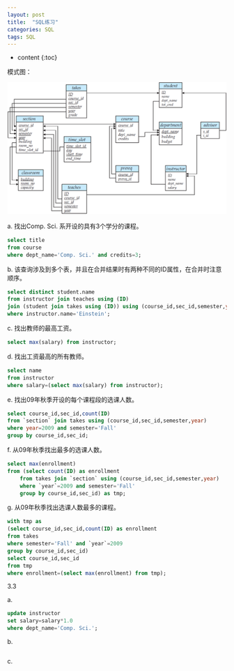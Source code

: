 ```yaml
---
layout: post
title:  "SQL练习"
categories: SQL
tags: SQL
---
```


* content
{:toc}

模式图：

![](/img/2019-09-05_15-02-05.bmp)

a. 找出Comp. Sci. 系开设的具有3个学分的课程。

```sql
select title
from course
where dept_name='Comp. Sci.' and credits=3;
```

b. 
该查询涉及到多个表，并且在合并结果时有两种不同的ID属性，在合并时注意顺序。

```sql
select distinct student.name
from instructor join teaches using (ID)
join (student join takes using (ID)) using (course_id,sec_id,semester,year)
where instructor.name='Einstein';
```

c. 找出教师的最高工资。

```sql
select max(salary) from instructor;
```

d. 找出工资最高的所有教师。

```sql
select name
from instructor
where salary=(select max(salary) from instructor);
```

e. 找出09年秋季开设的每个课程段的选课人数。

```sql
select course_id,sec_id,count(ID)
from `section` join takes using (course_id,sec_id,semester,year)
where year=2009 and semester='Fall'
group by course_id,sec_id;
```

f. 从09年秋季找出最多的选课人数。

```sql
select max(enrollment)
from (select count(ID) as enrollment
	from takes join `section` using (course_id,sec_id,semester,year)
	where `year`=2009 and semester='Fall'
	group by course_id,sec_id) as tmp;
```

g. 从09年秋季找出选课人数最多的课程。

```sql
with tmp as 
(select course_id,sec_id,count(ID) as enrollment
from takes
where semester='Fall' and `year`=2009
group by course_id,sec_id)
select course_id,sec_id
from tmp
where enrollment=(select max(enrollment) from tmp);
```

3.3

a. 

```sql
update instructor
set salary=salary*1.0
where dept_name='Comp. Sci.';
```

b. 

```sql

```

c. 

```sql

```